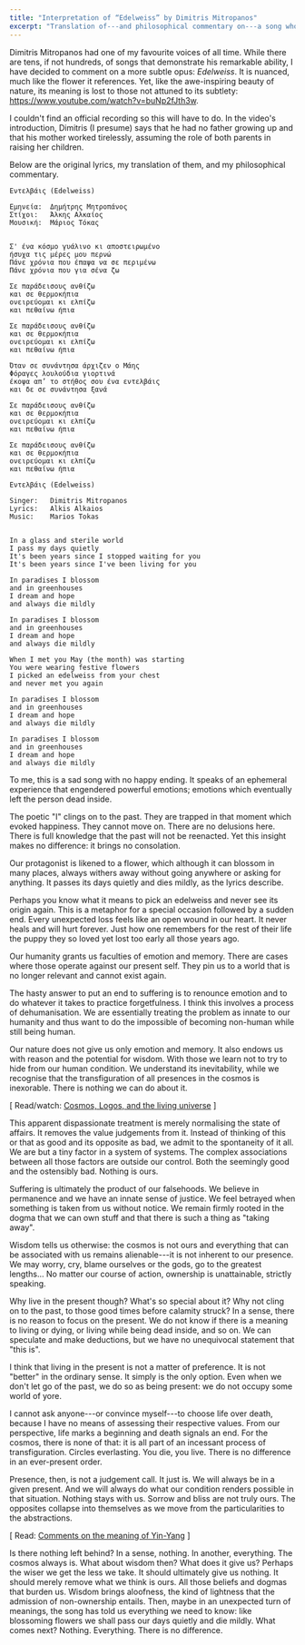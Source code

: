 ```yaml
---
title: "Interpretation of “Edelweiss” by Dimitris Mitropanos"
excerpt: "Translation of---and philosophical commentary on---a song whose title is 'Edelweiss'."
---
```


Dimitris Mitropanos had one of my favourite voices of all time.  While
there are tens, if not hundreds, of songs that demonstrate his
remarkable ability, I have decided to comment on a more subtle opus:
_Edelweiss_.  It is nuanced, much like the flower it references.  Yet,
like the awe-inspiring beauty of nature, its meaning is lost to those
not attuned to its subtlety: <https://www.youtube.com/watch?v=buNp2fJth3w>.

I couldn't find an official recording so this will have to do.  In the
video's introduction, Dimitris (I presume) says that he had no father
growing up and that his mother worked tirelessly, assuming the role of
both parents in raising her children.

Below are the original lyrics, my translation of them, and my
philosophical commentary.

```
Εντελβάις (Edelweiss)

Εμηνεία:  Δημήτρης Μητροπάνος
Στίχοι:   Άλκης Αλκαίος
Μουσική:  Μάριος Τόκας


Σ' ένα κόσμο γυάλινο κι αποστειρωμένο
ήσυχα τις μέρες μου περνώ
Πάνε χρόνια που έπαψα να σε περιμένω
Πάνε χρόνια που για σένα ζω

Σε παράδεισους ανθίζω
και σε θερμοκήπια
ονειρεύομαι κι ελπίζω
και πεθαίνω ήπια

Σε παράδεισους ανθίζω
και σε θερμοκήπια
ονειρεύομαι κι ελπίζω
και πεθαίνω ήπια

Όταν σε συνάντησα άρχιζεν ο Μάης
Φόραγες λουλούδια γιορτινά
έκοψα απ’ το στήθος σου ένα εντελβάις
και δε σε συνάντησα ξανά

Σε παράδεισους ανθίζω
και σε θερμοκήπια
ονειρεύομαι κι ελπίζω
και πεθαίνω ήπια

Σε παράδεισους ανθίζω
και σε θερμοκήπια
ονειρεύομαι κι ελπίζω
και πεθαίνω ήπια
```

```
Εντελβάις (Edelweiss)

Singer:   Dimitris Mitropanos
Lyrics:   Alkis Alkaios
Music:    Marios Tokas


In a glass and sterile world
I pass my days quietly
It's been years since I stopped waiting for you
It's been years since I've been living for you

In paradises I blossom
and in greenhouses
I dream and hope
and always die mildly

In paradises I blossom
and in greenhouses
I dream and hope
and always die mildly

When I met you May (the month) was starting
You were wearing festive flowers
I picked an edelweiss from your chest
and never met you again

In paradises I blossom
and in greenhouses
I dream and hope
and always die mildly

In paradises I blossom
and in greenhouses
I dream and hope
and always die mildly
```

To me, this is a sad song with no happy ending.  It speaks of an
ephemeral experience that engendered powerful emotions; emotions which
eventually left the person dead inside.

The poetic "I" clings on to the past.  They are trapped in that moment
which evoked happiness.  They cannot move on.  There are no delusions
here.  There is full knowledge that the past will not be reenacted.  Yet
this insight makes no difference: it brings no consolation.

Our protagonist is likened to a flower, which although it can blossom in
many places, always withers away without going anywhere or asking for
anything.  It passes its days quietly and dies mildly, as the lyrics
describe.

Perhaps you know what it means to pick an edelweiss and never see its
origin again.  This is a metaphor for a special occasion followed by a
sudden end.  Every unexpected loss feels like an open wound in our
heart.  It never heals and will hurt forever.  Just how one remembers
for the rest of their life the puppy they so loved yet lost too early
all those years ago.

Our humanity grants us faculties of emotion and memory.  There are cases
where those operate against our present self.  They pin us to a world
that is no longer relevant and cannot exist again.

The hasty answer to put an end to suffering is to renounce emotion and
to do whatever it takes to practice forgetfulness.  I think this
involves a process of dehumanisation.  We are essentially treating the
problem as innate to our humanity and thus want to do the impossible of
becoming non-human while still being human.

Our nature does not give us only emotion and memory.  It also endows us
with reason and the potential for wisdom.  With those we learn not to
try to hide from our human condition.  We understand its inevitability,
while we recognise that the transfiguration of all presences in the
cosmos is inexorable.  There is nothing we can do about it.

[ Read/watch: [Cosmos, Logos, and the living
universe](https://protesilaos.com/books/2022-02-05-cosmos-logos-living-universe/)
]

This apparent dispassionate treatment is merely normalising the state of
affairs.  It removes the value judgements from it.  Instead of thinking
of this or that as good and its opposite as bad, we admit to the
spontaneity of it all.  We are but a tiny factor in a system of systems.
The complex associations between all those factors are outside our
control.  Both the seemingly good and the ostensibly bad.  Nothing is
ours.

Suffering is ultimately the product of our falsehoods.  We believe in
permanence and we have an innate sense of justice.  We feel betrayed
when something is taken from us without notice.  We remain firmly rooted
in the dogma that we can own stuff and that there is such a thing as
"taking away".

Wisdom tells us otherwise: the cosmos is not ours and everything that
can be associated with us remains alienable---it is not inherent to our
presence.  We may worry, cry, blame ourselves or the gods, go to the
greatest lengths...  No matter our course of action, ownership is
unattainable, strictly speaking.

Why live in the present though?  What's so special about it?  Why not
cling on to the past, to those good times before calamity struck?  In a
sense, there is no reason to focus on the present.  We do not know if
there is a meaning to living or dying, or living while being dead
inside, and so on.  We can speculate and make deductions, but we have no
unequivocal statement that "this is".

I think that living in the present is not a matter of preference.  It is
not "better" in the ordinary sense.  It simply is the only option.  Even
when we don't let go of the past, we do so as being present: we do not
occupy some world of yore.

I cannot ask anyone---or convince myself---to choose life over death,
because I have no means of assessing their respective values.  From our
perspective, life marks a beginning and death signals an end.  For the
cosmos, there is none of that: it is all part of an incessant process of
transfiguration.  Circles everlasting.  You die, you live.  There is no
difference in an ever-present order.

Presence, then, is not a judgement call.  It just is.  We will always be
in a given present.  And we will always do what our condition renders
possible in that situation.  Nothing stays with us.  Sorrow and bliss
are not truly ours.  The opposites collapse into themselves as we move
from the particularities to the abstractions.

[ Read: [Comments on the meaning of
Yin-Yang](https://protesilaos.com/commentary/2022-07-15-yin-yang-interpretation/)
]

Is there nothing left behind?  In a sense, nothing.  In another,
everything.  The cosmos always is.  What about wisdom then?  What does
it give us?  Perhaps the wiser we get the less we take.  It should
ultimately give us nothing.  It should merely remove what we think is
ours.  All those beliefs and dogmas that burden us.  Wisdom brings
aloofness, the kind of lightness that the admission of non-ownership
entails.  Then, maybe in an unexpected turn of meanings, the song has
told us everything we need to know: like blossoming flowers we shall
pass our days quietly and die mildly.  What comes next?  Nothing.
Everything.  There is no difference.

